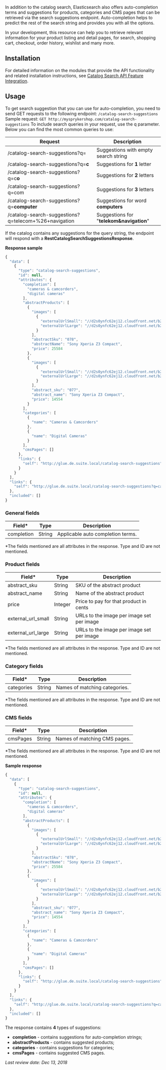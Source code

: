 In addition to the catalog search, Elasticsearch also offers auto-completion terms and suggestions for products, categories and CMS pages that can be retrieved via the search suggestions endpoint. Auto-completion helps to predict the rest of the search string and provides you with all the options.

In your development, this resource can help you to retrieve relevant information for your product listing and detail pages, for search, shopping cart, checkout, order history, wishlist and many more.

## Installation
For detailed information on the modules that provide the API functionality and related installation instructions, see [Catalog Search API Feature Integration]().

## Usage
To get search suggestion that you can use for auto-completion, you need to send GET requests to the following endpoint:
`/catalog-search-suggestions `
Sample request: `GET http://mysprykershop.com/catalog-search-suggestions`
To include search queries in your request, use the q parameter. Below you can find the most common queries to use:

| Request | Description |
| --- | --- |
| /catalog-search-suggestions?q= | Suggestions with empty search string |
| /catalog-search-suggestions?q=**c** | Suggestions for **1** letter |
| /catalog-search-suggestions?q=c**o** | Suggestions for **2** letters |
| /catalog-search-suggestions?q=com | Suggestions for **3** letters |
| /catalog-search-suggestions?q=**computer** | Suggestions for word **computers** |
| /catalog-search-suggestions?q=telecom+%26+navigation | Suggestions for "**telekom&navigation**" |

If the catalog contains any suggestions for the query string, the endpoint will respond with a **RestCatalogSearchSuggestionsResponse**.

**Response sample**
```js
{
  "data": [
    {
      "type": "catalog-search-suggestions",
      "id": null,
      "attributes": {
        "completion": [
          "cameras & camcorders",
          "digital cameras"
        ],
        "abstractProducts": [
          {
            "images": [
              {
                "externalUrlSmall": "//d2s0ynfc62ej12.cloudfront.net/b2c/24602396-8292.jpg",
                "externalUrlLarge": "//d2s0ynfc62ej12.cloudfront.net/b2c/24602396-8292.jpg"
              }
            ],
            "abstractSku": "078",
            "abstractName": "Sony Xperia Z3 Compact",
            "price": 25584
          },
          {
            "images": [
              {
                "externalUrlSmall": "//d2s0ynfc62ej12.cloudfront.net/b2c/24584210-216.jpg",
                "externalUrlLarge": "//d2s0ynfc62ej12.cloudfront.net/b2c/24584210-216.jpg"
              }
            ],
            "abstract_sku": "077",
            "abstract_name": "Sony Xperia Z3 Compact",
            "price": 14554
          }
        ],
        "categories": [
          {
            "name": "Cameras & Camcorders"
          },
          {
            "name": "Digital Cameras"
          }
        ],
        "cmsPages": []
      },
      "links": {
        "self": "http://glue.de.suite.local/catalog-search-suggestions"
      }
    }
  ],
  "links": {
    "self": "http://glue.de.suite.local/catalog-search-suggestions?q=cam"
  },
  "included": []
}
```

### General fields
| Field* | Type | Description |
| --- | --- | --- |
| completion | String | Applicable auto completion terms. |

\*The fields mentioned are all attributes in the response. Type and ID are not mentioned.

### Product fields
| Field* | Type | Description |
| --- | --- | --- |
| abstract_sku | String | SKU of the abstract product |
| abstract_name | String | Name of the abstract product |
| price | Integer | Price to pay for that product in cents |
| external_url_small | String | URLs to the image per image set per image |
| external_url_large | String | URLs to the image per image set per image |

\*The fields mentioned are all attributes in the response. Type and ID are not mentioned.

### Category fields
| Field* | Type | Description |
| --- | --- | --- |
| categories | String | Names of matching categories. |CMS fields


\*The fields mentioned are all attributes in the response. Type and ID are not mentioned.

### CMS fields
| Field* | Type | Description |
| --- | --- | --- |
| cmsPages | String | Names of matching CMS pages. |

\*The fields mentioned are all attributes in the response. Type and ID are not mentioned.

**Sample response**
```js
{
  "data": [
    {
      "type": "catalog-search-suggestions",
      "id": null,
      "attributes": {
        "completion": [
          "cameras & camcorders",
          "digital cameras"
        ],
        "abstractProducts": [
          {
            "images": [
              {
                "externalUrlSmall": "//d2s0ynfc62ej12.cloudfront.net/b2c/24602396-8292.jpg",
                "externalUrlLarge": "//d2s0ynfc62ej12.cloudfront.net/b2c/24602396-8292.jpg"
              }
            ],
            "abstractSku": "078",
            "abstractName": "Sony Xperia Z3 Compact",
            "price": 25584
          },
          {
            "images": [
              {
                "externalUrlSmall": "//d2s0ynfc62ej12.cloudfront.net/b2c/24584210-216.jpg",
                "externalUrlLarge": "//d2s0ynfc62ej12.cloudfront.net/b2c/24584210-216.jpg"
              }
            ],
            "abstract_sku": "077",
            "abstract_name": "Sony Xperia Z3 Compact",
            "price": 14554
          }
        ],
        "categories": [
          {
            "name": "Cameras & Camcorders"
          },
          {
            "name": "Digital Cameras"
          }
        ],
        "cmsPages": []
      },
      "links": {
        "self": "http://glue.de.suite.local/catalog-search-suggestions"
      }
    }
  ],
  "links": {
    "self": "http://glue.de.suite.local/catalog-search-suggestions?q=cam"
  },
  "included": []
}
```

The response contains **4** types of suggestions:

* **completion** - contains suggestions for auto-completion strings;
* **abstractProducts** - contains suggested products;
* **categories** - contains suggestions for categories;
* **cmsPages** - contains suggested CMS pages.

_Last review date: Dec 13, 2018_ <!-- by Dmitry Beirak -->